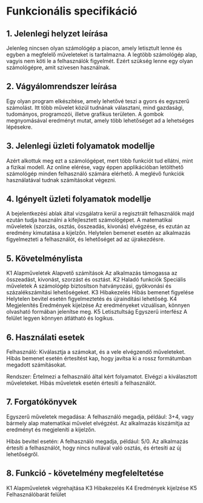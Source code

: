 # Funkcionális specifikáció

## 1. Jelenlegi helyzet leírása
Jelenleg nincsen olyan számológép a piacon, amely letisztult lenne és egyben a megfelelő műveleteket is tartalmazna. A legtöbb számológép alap, vagyis nem köti le a felhasználók figyelmét. Ezért szükség lenne egy olyan számológépre, amit szivesen használnak.

## 2. Vágyálomrendszer leírása
Egy olyan program elkészítése, amely lehetővé teszi a gyors és egyszerű számolást. Itt több művelet közül tudnának választani, mind gazdasági, tudományos, programozói, illetve grafikus területen. A gombok megnyomásával eredményt mutat, amely több lehetőséget ad a lehetséges lépésekre.

## 3. Jelenlegi üzleti folyamatok modellje
Azért alkottuk meg ezt a számológépet, mert több funkciót tud ellátni, mint a fizikai modell. Az online elérése, vagy éppen applikációban letölthető számológép minden felhasználó számára elérhető. A meglévő funkciók használatával tudnak számításokat végezni.

## 4. Igényelt üzleti folyamatok modellje
A bejelentkezési ablak által vizsgálatra kerül a regisztrált felhasználók majd ezután tudja használni a kifejlesztett számológépet.
A matematikai műveletek (szorzás, osztás, összeadás, kivonás) elvégzése, és ezután az eredmény kimutatása a kijelzőn. Helytelen bemenet esetén az alkalmazás figyelmezteti a felhasználót, és lehetőséget ad az újrakezdésre.

## 5. Követelménylista
K1	Alapműveletek	Alapvető számítások	Az alkalmazás támogassa az összeadást, kivonást, szorzást és osztást.
K2	Haladó funkciók	Speciális műveletek	A számológép biztosítson hatványozási, gyökvonási és százalékszámítási lehetőségeket.
K3	Hibakezelés	Hibás bemenet figyelése	Helytelen bevitel esetén figyelmeztetés és újraindítási lehetőség.
K4	Megjelenítés	Eredmények kijelzése	Az eredményeket vizuálisan, könnyen olvasható formában jelenítse meg.
K5	Letisztultság	Egyszerű interfész	A felület legyen könnyen átlátható és logikus.

## 6. Használati esetek
Felhasználó:
Kiválasztja a számokat, és a vele elvégzendő műveleteket.
Hibás bemenet esetén értesítést kap, hogy javítsa ki a rossz formátumban megadott számításokat.

Rendszer:
Értelmezi a felhasználó által kért folyamatot.
Elvégzi a kiválasztott műveleteket.
Hibás műveletek esetén értesíti a felhasználót.

## 7. Forgatókönyvek
Egyszerű műveletek megadása:
A felhasználó megadja, például: 3+4, vagy bármely alap matematikai művelet elvégzést.
Az alkalmazás kiszámítja az eredményt és megjeleníti a kijelzőn.

Hibás bevitel esetén:
A felhasználó megadja, például: 5/0.
Az alkalmazás értesíti a felhasználót, hogy nincs nullával való osztás, és értesíti az új lehetőségről.

## 8. Funkció - követelmény megfeleltetése
K1	Alapműveletek végrehajtása
K3	Hibakezelés
K4	Eredmények kijelzése
K5	Felhasználóbarát felület